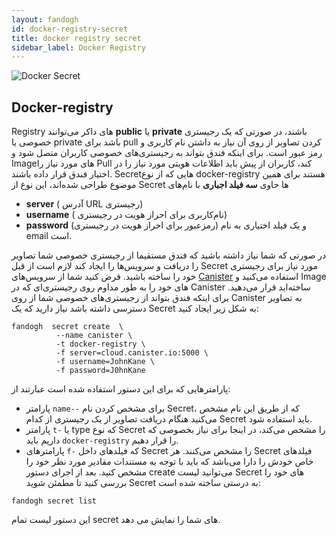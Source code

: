 ```yaml
---
layout: fandogh
id: docker-registry-secret
title: docker registry secret
sidebar_label: Docker Registry
---
```

![Docker Secret](/img/docs/secret_docker.png "Docker Secret")

## Docker-registry
Registry های داکر می‌توانند **public** یا **private** باشند، در صورتی که یک رجیستری خصوصی یا private باشد برای pull کردن تصاویر از روی آن نیاز به داشتن نام کاربری و رمز عبور است.
برای اینکه فندق بتواند به رجیستری‌های خصوصی کاربران متصل شود و Imageهای مورد نیاز را Pull کند، کاربران از پیش باید اطلاعات هویتی مورد نیاز را در اختیار فندق قرار داده باشند.
Secretهایی که از نوع docker-registry هستند برای همین موضوع طراحی شده‌اند، این نوع از Secret ها حاوی **سه فیلد اجباری** با نام‌های
* **server** ( آدرس URL رجیستری)
*  **username** ( نام‌کاربری برای احراز هویت در رجیستری)
*  **password** (رمزعبور برای احراز هویت در رجیستری)
 و یک فیلد اختیاری به نام email  است.

در صورتی که شما نیاز داشته باشید که فندق مستقیما از رجیستری خصوصی شما تصاویر را دریافت و سرویس‌ها را ایجاد کند لازم است از قبل Secret مورد نیاز برای رجیستری خود را ساخته باشید.
فرض کنید شما از سرویس‌های [Canister](https://canister.io/) استفاده می‌کنید و Image های خود را به طور مداوم روی رجیستری‌ای که در Canister ساخته‌اید قرار می‌دهید.
برای اینکه فندق بتواند از رجیستری‌های خصوصی شما از روی Canister به تصاویر دسترسی داشته باشد نیاز دارید که یک Secret به شکل زیر ایجاد کنید:
```
fandogh  secret create  \
          --name canister \
          -t docker-registry \
          -f server=cloud.canister.io:5000 \
          -f username=JohnKane \
          -f password=J0hnKane

```
پارامتر‌هایی که برای این دستور استفاده شده است عبارتند از:

* پارامتر `name--` برای مشخص کردن نام Secret، که از طریق این نام مشخص می‌کنید هنگام دریافت تصاویر از یک رجیستری از کدام Secret باید استفاده شود.
* پارامتر `t-` یا type که نوع Secret را مشخص می‌کند، در اینجا برای نیاز بخصوصی که داریم باید `docker-registry` را قرار دهیم.
* پارامتر‌های `f-` که فیلد‌های داخل Secret را مشخص می‌کنند. هر Secret فیلد‌های خاص خودش را دارا می‌باشد که باید با توجه به مستندات مقادیر مورد نظر خود را مشخص کنید.
بعد از اجرای دستور create می‌توانید لیست Secret های خود را بررسی کنید تا مطمئن شوید Secret به درستی ساخته شده است:
```
fandogh secret list
```
این دستور لیست تمام secret های شما را نمایش می دهد.
